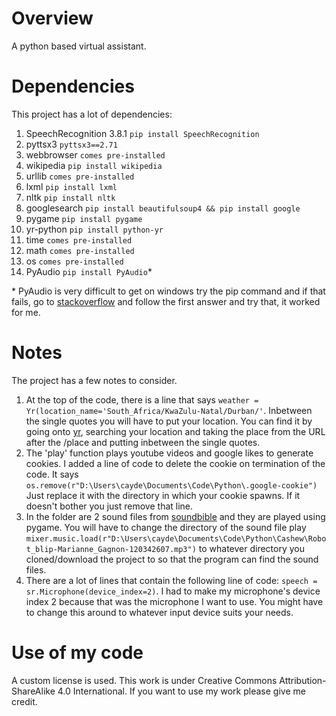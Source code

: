 # Overview
A python based virtual assistant.

# Dependencies
This project has a lot of dependencies:

1. SpeechRecognition 3.8.1 ```pip install SpeechRecognition```
2. pyttsx3 ```pyttsx3==2.71```
3. webbrowser ```comes pre-installed```
4. wikipedia ```pip install wikipedia```
5. urllib ```comes pre-installed```
6. lxml ```pip install lxml```
7. nltk ```pip install nltk```
8. googlesearch ```pip install beautifulsoup4 && pip install google```
9. pygame ```pip install pygame```
10. yr-python ```pip install python-yr```
11. time ```comes pre-installed```
12. math ```comes pre-installed```
13. os ```comes pre-installed```
14. PyAudio ```pip install PyAudio```\*

\* PyAudio is very difficult to get on windows try the pip command and if that fails, go to [stackoverflow]( https://stackoverflow.com/questions/52283840/i-cant-install-pyaudio-on-windows-how-to-solve-error-microsoft-visual-c-14) and follow the first answer and try that, it worked for me.

# Notes
The project has a few notes to consider.
1. At the top of the code, there is a line that says ```weather = Yr(location_name='South_Africa/KwaZulu-Natal/Durban/'```. Inbetween the single quotes you will have to put your location. You can find it by going onto [yr](https://www.yr.no/?spr=eng), searching your location and taking the place from the URL after the /place and putting inbetween the single quotes.
2. The 'play' function plays youtube videos and google likes to generate cookies. I added a line of code to delete the cookie on termination of the code. It says ```os.remove(r"D:\Users\cayde\Documents\Code\Python\.google-cookie")``` Just replace it with the directory in which your cookie spawns. If it doesn't bother you just remove that line.
3. In the folder are 2 sound files from [soundbible](http://soundbible.com/tags-ping.html) and they are played using pygame. You will have to change the directory of the sound file play ```mixer.music.load(r"D:\Users\cayde\Documents\Code\Python\Cashew\Robot_blip-Marianne_Gagnon-120342607.mp3")``` to whatever directory you cloned/download the project to so that the program can find the sound files.
4. There are a lot of lines that contain the following line of code: ```speech = sr.Microphone(device_index=2)```. I had to make my microphone's device index 2 because that was the microphone I want to use. You might have to change this around to whatever input device suits your needs.

# Use of my code
A custom license is used. This work is under Creative Commons Attribution-ShareAlike 4.0 International. If you want to use my work please give me credit.

